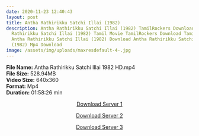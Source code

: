 ```yaml
---
date: 2020-11-23 12:40:43
layout: post
title: Antha Rathirikku Satchi Illai (1982)
description: Antha Rathirikku Satchi Illai (1982) TamilRockers Download Antha
  Rathirikku Satchi Illai (1982) Tamil Movie TamilRockers Download TamilRockers
  Antha Rathirikku Satchi Illai (1982) Download Antha Rathirikku Satchi Illai
  (1982) Mp4 Download
image: /assets/img/uploads/maxresdefault-4-.jpg
---
```

<!--StartFragment-->

**File Name:** Antha Rathirikku Satchi Illai 1982 HD.mp4\
**File Size:** 528.94MB\
**Video Size:** 640x360\
**Format:** Mp4\
**Duration:** 01:58:26 min

<!--EndFragment-->

<center>

<a href="http://s27.uptofiles.net//files/Tamil%20HD%20Mobile%20Movies/Antha%20Rathirikku%20Satchi%20Illai%20(1982)/Antha%20Rathirikku%20Satchi%20Illai%20(HD)/Antha%20Rathirikku%20Satchi%20Illai%20(Tamil)/Antha%20Rathirikku%20Satchi%20Illai%20(640x360)/Antha%20Rathirikku%20Satchi%20Illai%201982%20HD.mp4" class="myButton">Download Server 1</a>

<a href="http://s27.uptofiles.net//files/Tamil%20HD%20Mobile%20Movies/Antha%20Rathirikku%20Satchi%20Illai%20(1982)/Antha%20Rathirikku%20Satchi%20Illai%20(HD)/Antha%20Rathirikku%20Satchi%20Illai%20(Tamil)/Antha%20Rathirikku%20Satchi%20Illai%20(640x360)/Antha%20Rathirikku%20Satchi%20Illai%201982%20HD.mp4" class="myButton">Download Server 2</a>

<a href="http://s27.uptofiles.net//files/Tamil%20HD%20Mobile%20Movies/Antha%20Rathirikku%20Satchi%20Illai%20(1982)/Antha%20Rathirikku%20Satchi%20Illai%20(HD)/Antha%20Rathirikku%20Satchi%20Illai%20(Tamil)/Antha%20Rathirikku%20Satchi%20Illai%20(640x360)/Antha%20Rathirikku%20Satchi%20Illai%201982%20HD.mp4" class="myButton">Download Server 3</a>

</center>
